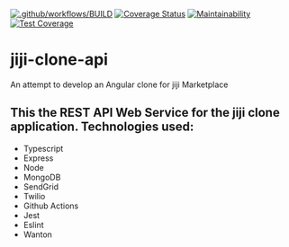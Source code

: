 [![.github/workflows/BUILD](https://github.com/jngisiro/jiji-clone-api/actions/workflows/config.yml/badge.svg)](https://github.com/jngisiro/jiji-clone-api/actions/workflows/config.yml) [![Coverage Status](https://coveralls.io/repos/github/jngisiro/jiji-clone-api/badge.svg?branch=main)](https://coveralls.io/github/jngisiro/jiji-clone-api?branch=main)      [![Maintainability](https://api.codeclimate.com/v1/badges/1bc1bb5c2269974f34d8/maintainability)](https://codeclimate.com/github/jngisiro/jiji-clone-api/maintainability)      [![Test Coverage](https://api.codeclimate.com/v1/badges/1bc1bb5c2269974f34d8/test_coverage)](https://codeclimate.com/github/jngisiro/jiji-clone-api/test_coverage)

# jiji-clone-api

An attempt to develop an Angular clone for jiji Marketplace

## This the REST API Web Service for the jiji clone application. Technologies used:

- Typescript
- Express
- Node
- MongoDB
- SendGrid
- Twilio
- Github Actions
- Jest
- Eslint
- Wanton
